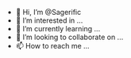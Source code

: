 - 👋 Hi, I’m @Sagerific
- 👀 I’m interested in ...
- 🌱 I’m currently learning ...
- 💞️ I’m looking to collaborate on ...
- 📫 How to reach me ...

<!---
Sagerific/Sagerific is a ✨ special ✨ repository because its `README.md` (this file) appears on your GitHub profile.
You can click the Preview link to take a look at your changes.
--->
